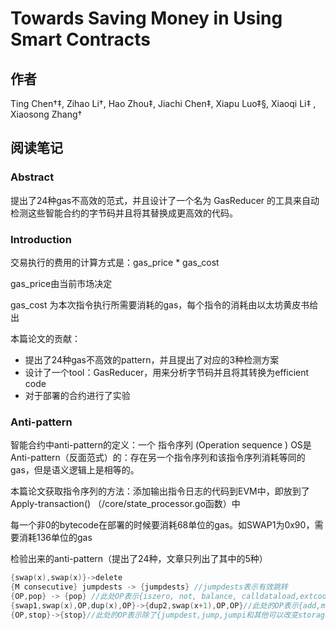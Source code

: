 # Towards Saving Money in Using Smart Contracts

## 作者

Ting Chen†‡, Zihao Li†, Hao Zhou‡, Jiachi Chen‡, Xiapu Luo‡§, Xiaoqi Li‡ , Xiaosong Zhang†

## 阅读笔记

### Abstract

提出了24种gas不高效的范式，并且设计了一个名为 GasReducer 的工具来自动检测这些智能合约的字节码并且将其替换成更高效的代码。

### Introduction

交易执行的费用的计算方式是：gas_price * gas_cost

gas_price由当前市场决定

gas_cost 为本次指令执行所需要消耗的gas，每个指令的消耗由以太坊黄皮书给出

本篇论文的贡献：

- 提出了24种gas不高效的pattern，并且提出了对应的3种检测方案
- 设计了一个tool：GasReducer，用来分析字节码并且将其转换为efficient code
- 对于部署的合约进行了实验

### Anti-pattern

智能合约中anti-pattern的定义：一个 指令序列 (Operation sequence ) OS是 Anti-pattern（反面范式）的：存在另一个指令序列和该指令序列消耗等同的gas，但是语义逻辑上是相等的。

本篇论文获取指令序列的方法：添加输出指令日志的代码到EVM中，即放到了Apply-transaction() （/core/state_processor.go函数）中

每一个非0的bytecode在部署的时候要消耗68单位的gas。如SWAP1为0x90，需要消耗136单位的gas

检验出来的anti-pattern（提出了24种，文章只列出了其中的5种）

```c
{swap(x),swap(x)}->delete
{M consecutive} jumpdests -> {jumpdests} //jumpdests表示有效跳转
{OP,pop} -> {pop} //此处OP表示{iszero, not, balance, calldataload,extcodesize, blockhash, mload, sload}等需要消耗栈顶元素的元素，计算出结果再压入栈顶的操作
{swap1,swap(x),OP,dup(x),OP}->{dup2,swap(x+1),OP,OP}//此处的OP表示{add,mul,and,or,xor}等指令
{OP,stop}->{stop}//此处的OP表示除了{jumpdest,jump,jumpi和其他可以改变storage}
```





